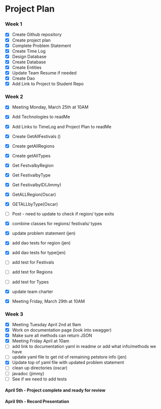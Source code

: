 # Project Plan

### Week 1

- [X] Create Github repository
- [X] Create project plan
- [X] Complete Problem Statement
- [X] Create Time Log
- [X] Design Database
- [X] Create Database
- [X] Create Entities
- [X] Update Team Resume if needed
- [X] Create Dao
- [X] Add Link to Project to Student Repo

### Week 2

- [X] Meeting Monday, March 25th at 10AM
- [X] Add Technologies to readMe 
- [X] Add Links to TimeLog and Project Plan to readMe 
- [X] Create GetAllFestivals ()
- [X] Create getAllRegions
- [X] Create getAllTypes
- [X] Get FestvalbyRegion
- [X] Get FestivalbyType
- [X] Get FestivalbyID(Jimmy)
- [X] GetALLRegion(Oscar)
- [X] GETALLbyType(Oscar)
- [ ] Post - need to update to check if region/ type exits
- [X] combine classes for regions/ festivals/ types
- [X] update problem statement (jen)
- [X] add dao tests for region (jen)
- [X] add dao tests for type(jen)
- [ ] add test for Festivals
- [ ] add test for Regions
- [ ] add test for Types
- [X] update team charter
- [X] Meeting Friday, March 29th at 10AM


### Week 3
- [X] Meeting Tuesday April 2nd at 9am
- [X] Work on documentation page (look into swagger)
- [X] Make sure all methods can return JSON 
- [X] Meeting Friday April at 10am
- [ ] add link to documentation yaml in readme or add what info/methods we have
- [ ] update yaml file to get rid of remaining petstore info (jen)
- [X] Update top of yaml file with updated problem statement
- [ ] clean up directories (oscar)
- [ ] javadoc (jimmy)
- [ ] See if we need to add tests

#### April 5th - Project complete and ready for review 
#### April 9th - Record Presentation